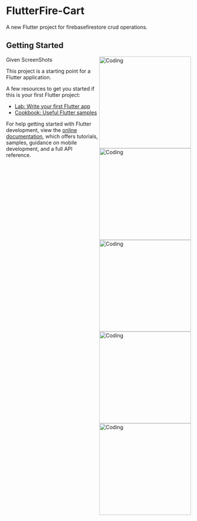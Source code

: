# FlutterFire-Cart

A new Flutter project for firebasefirestore crud operations.

## Getting Started

Given ScreenShots
<img align="right" alt="Coding" width="250" src="https://user-images.githubusercontent.com/59133164/179172735-a48cf7ad-4f41-454a-bd89-b21e7b19016c.jpg">
<img align="right" alt="Coding" width="250" src="https://user-images.githubusercontent.com/59133164/179172746-fe2d6e85-14e4-46aa-800e-812802c14c7c.jpg">
<img align="right" alt="Coding" width="250" src="https://user-images.githubusercontent.com/59133164/179172763-2db56a49-23ac-4453-82f8-22f0c4b327a8.jpg">
<img align="right" alt="Coding" width="250" src="https://user-images.githubusercontent.com/59133164/179172769-5c33ac92-418b-4294-935c-1e7de9e56d66.jpg">
<img align="right" alt="Coding" width="250" src="https://user-images.githubusercontent.com/59133164/179172784-481022a7-c391-4a85-8687-24286915e858.jpg">




This project is a starting point for a Flutter application.

A few resources to get you started if this is your first Flutter project:

- [Lab: Write your first Flutter app](https://docs.flutter.dev/get-started/codelab)
- [Cookbook: Useful Flutter samples](https://docs.flutter.dev/cookbook)

For help getting started with Flutter development, view the
[online documentation](https://docs.flutter.dev/), which offers tutorials,
samples, guidance on mobile development, and a full API reference.
